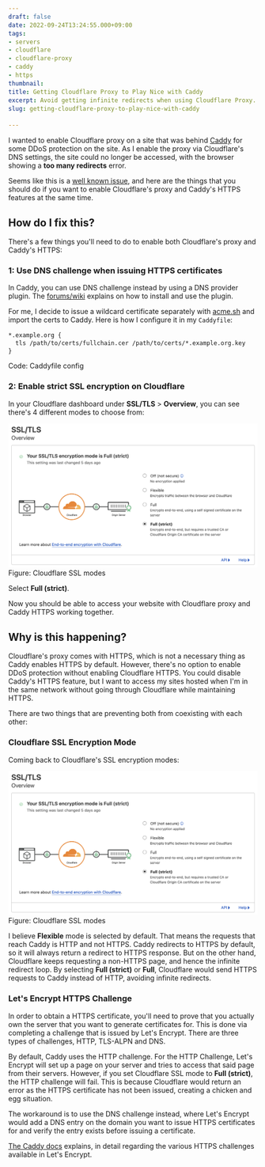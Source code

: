 ```yaml
---
draft: false
date: 2022-09-24T13:24:55.000+09:00
tags:
- servers
- cloudflare
- cloudflare-proxy
- caddy
- https
thumbnail:
title: Getting Cloudflare Proxy to Play Nice with Caddy
excerpt: Avoid getting infinite redirects when using Cloudflare Proxy.
slug: getting-cloudflare-proxy-to-play-nice-with-caddy

---
```


I wanted to enable Cloudflare proxy on a site that was behind [Caddy](https://caddyserver.com/) for some DDoS protection on the site. As I enable the proxy via Cloudflare's DNS settings, the site could no longer be accessed, with the browser showing a __too many redirects__ error.

Seems like this is a [well known issue](https://caddy.community/t/infinite-redirection/3230/5), and here are the things that you should do if you want to enable Cloudflare's proxy and Caddy's HTTPS features at the same time.

## How do I fix this?

There's a few things you'll need to do to enable both Cloudflare's proxy and Caddy's HTTPS:

### 1: Use DNS challenge when issuing HTTPS certificates

In Caddy, you can use DNS challenge instead by using a DNS provider plugin. The [forums/wiki](https://caddy.community/t/how-to-use-dns-provider-modules-in-caddy-2/8148) explains on  how to install and use the plugin.

For me, I decide to issue a wildcard certificate separately with [acme.sh](https://github.com/acmesh-official/acme.sh) and import the certs to Caddy. Here is how I configure it in my `Caddyfile`:

```
*.example.org {
  tls /path/to/certs/fullchain.cer /path/to/certs/*.example.org.key
}
```
Code: Caddyfile config

### 2: Enable strict SSL encryption on Cloudflare

In your Cloudflare dashboard under __SSL/TLS__ > __Overview__, you can see there's 4 different modes to choose from:

![Off, Flexible, Full and Full (strict)](../../assets/cloudflare-ssl-modes.png)
Figure: Cloudflare SSL modes

Select __Full (strict)__.

Now you should be able to access your website with Cloudflare proxy and Caddy HTTPS working together.

## Why is this happening?

Cloudflare's proxy comes with HTTPS, which is not a necessary thing as Caddy enables HTTPS by default. However, there's no option to enable DDoS protection without enabling Cloudflare HTTPS. You could disable Caddy's HTTPS feature, but I want to access my sites hosted when I'm in the same network without going through Cloudflare while maintaining HTTPS.

There are two things that are preventing both from coexisting with each other:

### Cloudflare SSL Encryption Mode

Coming back to Cloudflare's SSL encryption modes:

![Off, Flexible, Full and Full (strict)](../../assets/cloudflare-ssl-modes.png)
Figure: Cloudflare SSL modes

I believe __Flexible__ mode is selected by default. That means the requests that reach Caddy is HTTP and not HTTPS. Caddy redirects to HTTPS by default, so it will always return a redirect to HTTPS response. But on the other hand, Cloudflare keeps requesting a non-HTTPS page, and hence the infinite redirect loop. By selecting __Full (strict)__ or __Full__, Cloudflare would send HTTPS requests to Caddy instead of HTTP, avoiding infinite redirects.

### Let's Encrypt HTTPS Challenge

In order to obtain a HTTPS certificate, you'll need to prove that you actually own the server that you want to generate certificates for. This is done via completing a challenge that is issued by Let's Encrypt. There are three types of challenges, HTTP, TLS-ALPN and DNS.

By default, Caddy uses the HTTP challenge. For the HTTP Challenge, Let's Encrypt will set up a page on your server and tries to access that said page from their servers. However, if you set Cloudflare SSL mode to __Full (strict)__, the HTTP challenge will fail. This is because Cloudflare would return an error as the HTTPS certificate has not been issued, creating a chicken and egg situation.

The workaround is to use the DNS challenge instead, where Let's Encrypt would add a DNS entry on the domain you want to issue HTTPS certificates for and verify the entry exists before issuing a certificate.

[The Caddy docs](https://caddyserver.com/docs/automatic-https#acme-challenges) explains, in detail regarding the various HTTPS challenges available in Let's Encrypt.
